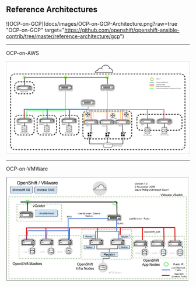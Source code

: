 Reference Architectures
----------

![OCP-on-GCP](docs/images/OCP-on-GCP-Architecture.png?raw=true "OCP-on-GCP" target="https://github.com/openshift/openshift-ansible-contrib/tree/master/reference-architecture/gcp")

**************
OCP-on-AWS

![OCP-on-AWS](docs/images/OCP-on-AWS-Architecture.jpg?raw=true "OCP-on-AWS")

**************
OCP-on-VMWare

![OCP-on-VMWare](docs/images/OCP-on-VMware-Architecture.jpg?raw=true "OCP-on-VMWare")
